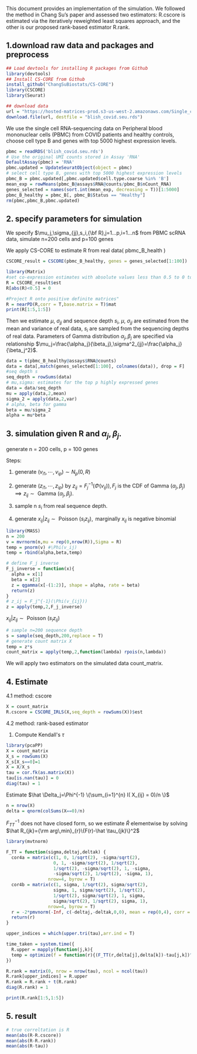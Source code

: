 This document provides an implementation of the simulation. We followed the method in Chang Su’s paper and assessed two estimators: R.cscore is estimated via the iteratively reweighted least squares approach, and the other is our proposed rank-based estimator R.rank.

## 1.download raw data and packages and preprocess
```R
## Load devtools for installing R packages from Github
library(devtools)
## Install CS-CORE from Github
install_github("ChangSuBiostats/CS-CORE")
library(CSCORE)
library(Seurat)
```
```R
## download data
url = "https://hosted-matrices-prod.s3-us-west-2.amazonaws.com/Single_cell_atlas_of_peripheral_immune_response_to_SARS_CoV_2_infection-25/blish_covid.seu.rds"
download.file(url, destfile = "blish_covid.seu.rds")
```
We use the single cell RNA-sequencing data on Peripheral blood mononuclear cells (PBMC) from COVID patients and healthy controls, choose cell type B and genes with top 5000 highest expression levels.  
```R
pbmc = readRDS('blish_covid.seu.rds')
# Use the original UMI counts stored in Assay 'RNA'
DefaultAssay(pbmc) = 'RNA'
pbmc.updated = UpdateSeuratObject(object = pbmc) 
# select cell type B, genes with top 5000 highest expression levels
pbmc_B = pbmc.updated[,pbmc.updated$cell.type.coarse %in% 'B']
mean_exp = rowMeans(pbmc_B@assays$RNA@counts/pbmc_B$nCount_RNA)
genes_selected = names(sort.int(mean_exp, decreasing = T))[1:5000]
pbmc_B_healthy = pbmc_B[, pbmc_B$Status == "Healthy"]
rm(pbmc,pbmc_B,pbmc.updated)
```
## 2. specify parameters for simulation

We specify $\mu_j,\sigma_{jj},s_i,{\bf R},j=1...p,i=1...n$ from PBMC scRNA data, simulate n=200 cells and p=100 genes

We apply CS-CORE to estimate R from real data( pbmc_B_health )
```R
CSCORE_result = CSCORE(pbmc_B_healthy, genes = genes_selected[1:100])
```
```R
library(Matrix)
#set co-expression estimates with absolute values less than 0.5 to 0 to encourage sparsity
R = CSCORE_result$est
R[abs(R)<0.5] = 0

#Project R onto positive definite matrices"
R = nearPD(R,corr = T,base.matrix = T)$mat 
print(R[1:5,1:5])
```

Then we estimate $\mu$, $\sigma_{jj}$ and sequence depth $s_i$, $\mu$, $\sigma_{jj}$ are estimated from the mean and variance of real data, $s_i$ are sampled from the sequencing depths of real data. Parameters of Gamma distribution $\alpha_j, \beta_j$ are specified via relationship $\mu_j=\frac{\alpha_j}{\beta_j},\sigma^2_{jj}=\frac{\alpha_j}{\beta_j^2}$.  
```R
data = t(pbmc_B_healthy@assays$RNA@counts)
data = data[,match(genes_selected[1:100], colnames(data)), drop = F]
#seq depth s
seq_depth = rowSums(data)
# mu,sigma: estimates for the top p highly expressed genes
data = data/seq_depth
mu = apply(data,2,mean)
sigma_2 = apply(data,2,var)
# alpha, beta for gamma
beta = mu/sigma_2
alpha = mu*beta
```

## 3. simulation given R and $\alpha_j,\beta_j$.

generate n = 200 cells, p = 100 genes

Steps:
1. generate $(v_{i1},\cdots,v_{ip}) \sim N_p(0,R)$

2. generate $(z_{i1},\cdots,z_{ip})$ by $z_{ij} = F_j^{-1}(\Phi(v_{ij})), F_j \text{ is the CDF of Gamma }(\alpha_j,\beta_j)\implies z_{ij} \sim \text{ Gamma } (\alpha_j,\beta_j)$.

3. sample n $s_i$ from real sequence depth.

4. generate $x_{ij}|z_{ij} \sim \text{ Poisson }(s_iz_{ij}), \text{ marginally } x_{ij}\text{ is negative binomial}$

```R
library(MASS)
n = 200
v = mvrnorm(n,mu = rep(0,nrow(R)),Sigma = R)
temp = pnorm(v) #\Phi(v_ij)
temp = rbind(alpha,beta,temp)
```
```R
# define F_j inverse
F_j_inverse = function(x){
  alpha = x[1]
  beta = x[2]
  z = qgamma(x[-(1:2)], shape = alpha, rate = beta)
  return(z)
}
# z_ij = F_j^{-1}(\Phi(v_{ij}))
z = apply(temp,2,F_j_inverse)
```

$x_{ij}|z_{ij} \sim \text{ Poisson }(s_iz_{ij})$
```R
# sample n=200 sequence depth
s = sample(seq_depth,200,replace = T)
# generate count matrix X
temp = z*s
count_matrix = apply(temp,2,function(lambda) rpois(n,lambda))
```
We will apply two estimators on the simulated data count_matrix.

## 4. Estimate

4.1 method: cscore
```R
X = count_matrix
R.cscore = CSCORE_IRLS(X,seq_depth = rowSums(X))$est
```

4.2 method: rank-based estimator

1. Compute Kendall's $\tau$
```R
library(pcaPP)
X = count_matrix
X_s = rowSums(X)
X_s[X_s==0]=1
X = X/X_s
tau = cor.fk(as.matrix(X))
tau[is.nan(tau)] = 0
diag(tau) = 1
```
Estimate $\hat \Delta_j=\Phi^{-1} \{\sum_{i=1}^{n} I( X_{ij} = 0)/n \}$
```R
n = nrow(X)
delta = qnorm(colSums(X==0)/n) 
```
$F_{TT}^{-1}$ does not have closed form, so we estimate $\hat R$ elementwise by solving $\hat R_{jk}={\rm arg\,min}_{r}\{F(r)-\hat \tau_{jk}\}^2$
```R
library(mvtnorm)

F_TT = function(sigma,deltaj,deltak) {
  cor4a = matrix(c(1, 0, 1/sqrt(2), -sigma/sqrt(2),
                  0, 1, -sigma/sqrt(2), 1/sqrt(2),
                  1/sqrt(2), -sigma/sqrt(2), 1, -sigma,
                  -sigma/sqrt(2), 1/sqrt(2), -sigma, 1),
                nrow=4, byrow = T)
  cor4b = matrix(c(1, sigma, 1/sqrt(2), sigma/sqrt(2),
                  sigma, 1, sigma/sqrt(2), 1/sqrt(2),
                  1/sqrt(2), sigma/sqrt(2), 1, sigma,
                  sigma/sqrt(2), 1/sqrt(2), sigma, 1),
                nrow=4, byrow = T)
  r = -2*pmvnorm(-Inf, c(-deltaj,-deltak,0,0), mean = rep(0,4), corr = cor4a) + 2*pmvnorm(-Inf, c(-deltaj,-deltak,0,0), mean = rep(0,4), corr = cor4b)
  return(r)
}

upper_indices = which(upper.tri(tau),arr.ind = T)

time_taken = system.time({
  R.upper = mapply(function(j,k){
  temp = optimize(f = function(r){(F_TT(r,delta[j],delta[k])-tau[j,k])^2},interval = c(-1,1));temp$minimum}, upper_indices[,1],upper_indices[,2])
})

R.rank = matrix(0, nrow = nrow(tau), ncol = ncol(tau))
R.rank[upper_indices] = R.upper
R.rank = R.rank + t(R.rank)
diag(R.rank) = 1

print(R.rank[1:5,1:5])
```
## 5. result
```R
# true correltation is R
mean(abs(R-R.cscore))
mean(abs(R-R.rank))
mean(abs(R-tau)) 
```

